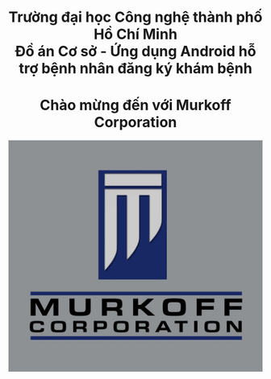 <h1 align="center"> Trường đại học Công nghệ thành phố Hồ Chí Minh <br/>
    Đồ án Cơ sở - 
    Ứng dụng Android hỗ trợ bệnh nhân đăng ký khám bệnh 
</h1>

<h1 align ="center"> Chào mừng đến với Murkoff Corporation</h1>

<p align="center">
    <img src="./photo/647b1d392e6a9734ce7b.jpg">
</p>